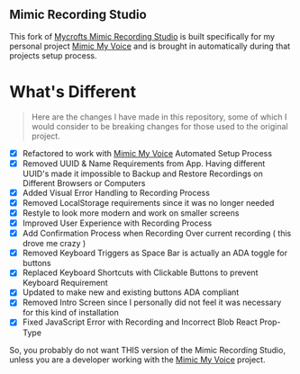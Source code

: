 Mimic Recording Studio
---

This fork of [Mycrofts Mimic Recording Studio](https://github.com/MycroftAI/mimic-recording-studio) is built specifically for my personal project [Mimic My Voice](https://github.com/manifestinteractive/mimic-my-voice) and is brought in automatically during that projects setup process.

What's Different
===

> Here are the changes I have made in this repository, some of which I would consider to be breaking changes for those used to the original project.

- [X] Refactored to work with [Mimic My Voice](https://github.com/manifestinteractive/mimic-my-voice) Automated Setup Process
- [X] Removed UUID & Name Requirements from App.  Having different UUID's made it impossible to Backup and Restore Recordings on Different Browsers or Computers
- [X] Added Visual Error Handling to Recording Process
- [X] Removed LocalStorage requirements since it was no longer needed
- [X] Restyle to look more modern and work on smaller screens
- [X] Improved User Experience with Recording Process
- [X] Add Confirmation Process when Recording Over current recording ( this drove me crazy )
- [X] Removed Keyboard Triggers as Space Bar is actually an ADA toggle for buttons
- [X] Replaced Keyboard Shortcuts with Clickable Buttons to prevent Keyboard Requirement
- [X] Updated to make new and existing buttons ADA compliant
- [X] Removed Intro Screen since I personally did not feel it was necessary for this kind of installation
- [X] Fixed JavaScript Error with Recording and Incorrect Blob React Prop-Type

So, you probably do not want THIS version of the Mimic Recording Studio, unless you are a developer working with the [Mimic My Voice](https://github.com/manifestinteractive/mimic-my-voice) project.
